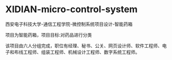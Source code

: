 # XIDIAN-micro-control-system
西安电子科技大学-通信工程学院-微控制系统项目设计-智能药箱

项目为智能药箱，项目目标:对药品进行分类

该项目由六人分组完成，职位有经理、秘书、公关、网页设计师、软件工程师、电子和布线工程师、组装工程师、机械设计工程师、数字系统工程师。



